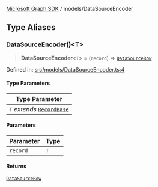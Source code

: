 [Microsoft Graph SDK](../README.md) / models/DataSourceEncoder

## Type Aliases

### DataSourceEncoder()\<T\>

> **DataSourceEncoder**\<`T`\> = (`record`) => [`DataSourceRow`](DataSourceRow.md#datasourcerow)

Defined in: [src/models/DataSourceEncoder.ts:4](https://github.com/Future-Secure-AI/microsoft-graph/blob/main/src/models/DataSourceEncoder.ts#L4)

#### Type Parameters

| Type Parameter |
| ------ |
| `T` *extends* [`RecordBase`](RecordBase.md#recordbase) |

#### Parameters

| Parameter | Type |
| ------ | ------ |
| `record` | `T` |

#### Returns

[`DataSourceRow`](DataSourceRow.md#datasourcerow)
